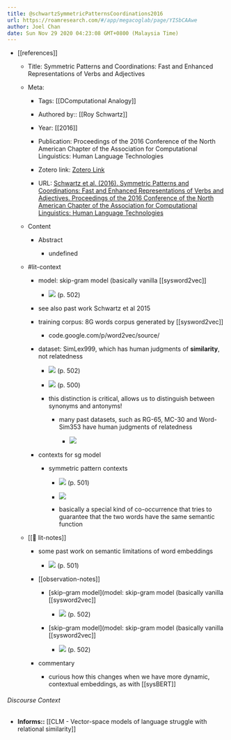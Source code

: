 ```yaml
---
title: @schwartzSymmetricPatternsCoordinations2016
url: https://roamresearch.com/#/app/megacoglab/page/YISbCAAwe
author: Joel Chan
date: Sun Nov 29 2020 04:23:08 GMT+0800 (Malaysia Time)
---
```


- [[references]]

    - Title: Symmetric Patterns and Coordinations: Fast and Enhanced Representations of Verbs and Adjectives

    - Meta:

        - Tags: [[DComputational Analogy]]

        - Authored by:: [[Roy Schwartz]]

        - Year: [[2016]]

        - Publication: Proceedings of the 2016 Conference of the North American Chapter of the Association for Computational Linguistics: Human Language Technologies

        - Zotero link: [Zotero Link](zotero://select/items/1_ICHZUYRN)

        - URL: [Schwartz et al. (2016). Symmetric Patterns and Coordinations: Fast and Enhanced Representations of Verbs and Adjectives. Proceedings of the 2016 Conference of the North American Chapter of the Association for Computational Linguistics: Human Language Technologies](https://www.aclweb.org/anthology/N16-1060)

    - Content

        - Abstract

            - undefined

    - #lit-context

        - model: skip-gram model (basically vanilla [[sysword2vec]]

            - ![](https://firebasestorage.googleapis.com/v0/b/firescript-577a2.appspot.com/o/imgs%2Fapp%2Fmegacoglab%2F-FSYIjSoqE.png?alt=media&token=50367b84-0e98-415c-8870-424ce8bc37f8) (p. 502)

        - see also past work Schwartz et al 2015

        - training corpus: 8G words corpus generated by [[sysword2vec]]

            - code.google.com/p/word2vec/source/

        - dataset: SimLex999, which has human judgments of **similarity**, not relatedness

            - ![](https://firebasestorage.googleapis.com/v0/b/firescript-577a2.appspot.com/o/imgs%2Fapp%2Fmegacoglab%2Fq_lAs0abLu.png?alt=media&token=394e0a4e-b522-43d5-856b-7dc90d646f9b) (p. 502)

            - ![](https://firebasestorage.googleapis.com/v0/b/firescript-577a2.appspot.com/o/imgs%2Fapp%2Fmegacoglab%2FOq095aUkRu.png?alt=media&token=dcd3bfd0-f085-41d8-992c-d9dac535f912) (p. 500)

            - this distinction is critical, allows us to distinguish between synonyms and antonyms!

                - many past datasets, such as RG-65, MC-30 and Word-Sim353 have human judgments of relatedness

                    - ![](https://firebasestorage.googleapis.com/v0/b/firescript-577a2.appspot.com/o/imgs%2Fapp%2Fmegacoglab%2FIlxl9ZRunn.png?alt=media&token=3a2ee09e-b53b-4500-9616-21863bb90469)

        - contexts for sg model

            - symmetric pattern contexts

                - ![](https://firebasestorage.googleapis.com/v0/b/firescript-577a2.appspot.com/o/imgs%2Fapp%2Fmegacoglab%2Fer0OR4Mg6T.png?alt=media&token=11f5a173-0aeb-4f08-a928-817c2e271aca) (p. 501)

                - ![](https://firebasestorage.googleapis.com/v0/b/firescript-577a2.appspot.com/o/imgs%2Fapp%2Fmegacoglab%2FyjztuvEapk.png?alt=media&token=b95def1b-3125-47fd-a482-b43fa5a7f60d)

                - basically a special kind of co-occurrence that tries to guarantee that the two words have the same semantic function

    - [[📝 lit-notes]]

        - some past work on semantic limitations of word embeddings

            - ![](https://firebasestorage.googleapis.com/v0/b/firescript-577a2.appspot.com/o/imgs%2Fapp%2Fmegacoglab%2F0NMJSvAWGR.png?alt=media&token=b9310537-835e-44af-bb75-37bcfdc7ed90) (p. 501)

        - [[observation-notes]]

            - [skip-gram model](model: skip-gram model (basically vanilla [[sysword2vec]]

                - ![](https://firebasestorage.googleapis.com/v0/b/firescript-577a2.appspot.com/o/imgs%2Fapp%2Fmegacoglab%2FQaUi4LKQaY.png?alt=media&token=ed225ecb-949e-497c-a8d5-c60d4a86c8b7) (p. 502)

            - [skip-gram model](model: skip-gram model (basically vanilla [[sysword2vec]]

                - ![](https://firebasestorage.googleapis.com/v0/b/firescript-577a2.appspot.com/o/imgs%2Fapp%2Fmegacoglab%2FQaUi4LKQaY.png?alt=media&token=ed225ecb-949e-497c-a8d5-c60d4a86c8b7) (p. 502)

        - commentary

            - curious how this changes when we have more dynamic, contextual embeddings, as with [[sysBERT]]

###### Discourse Context

- **Informs::** [[CLM - Vector-space models of language struggle with relational similarity]]
